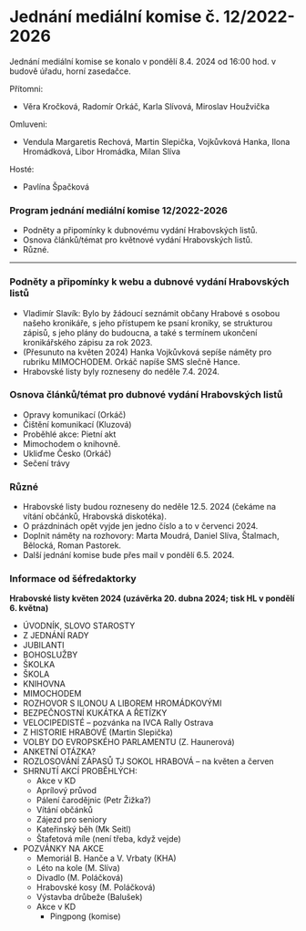 # Jednání mediální komise č. 12/2022-2026

Jednání mediální komise se konalo v pondělí 8.4. 2024 od 16:00 hod. v budově úřadu, horní zasedačce.

Přítomni:
- Věra Kročková, Radomír Orkáč, Karla Slívová, Miroslav Houžvička

Omluveni:
- Vendula Margaretis Rechová, Martin Slepička, Vojkůvková Hanka, Ilona Hromádková, Libor Hromádka, Milan Slíva

Hosté:
- Pavlína Špačková

### Program jednání mediální komise 12/2022-2026

- Podněty a připomínky k dubnovému vydání Hrabovských listů.
- Osnova článků/témat pro květnové vydání Hrabovských listů.
- Různé.

---
### Podněty a připomínky k webu a dubnové vydání Hrabovských listů
- Vladimír Slavík: Bylo by žádoucí seznámit občany Hrabové s osobou našeho kronikáře, s jeho přístupem ke psaní kroniky, se strukturou zápisů, s jeho plány do budoucna, a také s termínem ukončení kronikářského zápisu za rok 2023.
- (Přesunuto na květen 2024) Hanka Vojkůvková sepíše náměty pro rubriku MIMOCHODEM. Orkáč napíše SMS slečně Hance.
- Hrabovské listy byly rozneseny do neděle 7.4. 2024.
### Osnova článků/témat pro dubnové vydání Hrabovských listů
- Opravy komunikací (Orkáč)
- Čištění komunikací (Kluzová)
- Proběhlé akce: Pietní akt
- Mimochodem o knihovně.
- Ukliďme Česko (Orkáč)
- Sečení trávy
### Různé
- Hrabovské listy budou rozneseny do neděle 12.5. 2024 (čekáme na vítání občánků, Hrabovská diskotéka).
- O prázdninách opět vyjde jen jedno číslo a to v červenci 2024.
- Doplnit náměty na rozhovory: Marta Moudrá, Daniel Slíva, Štalmach, Bělocká, Roman Pastorek.
- Další jednání komise bude přes mail v pondělí 6.5. 2024.
### Informace od šéfredaktorky

**Hrabovské listy květen 2024 (uzávěrka 20. dubna 2024;** **tisk HL v pondělí 6. května)**

- ÚVODNÍK, SLOVO STAROSTY
- Z JEDNÁNÍ RADY
- JUBILANTI
- BOHOSLUŽBY
- ŠKOLKA
- ŠKOLA
- KNIHOVNA
- MIMOCHODEM
- ROZHOVOR S ILONOU A LIBOREM HROMÁDKOVÝMI
- BEZPEČNOSTNÍ KUKÁTKA A ŘETÍZKY
- VELOCIPEDISTÉ – pozvánka na IVCA Rally Ostrava
- Z HISTORIE HRABOVÉ (Martin Slepička)
- VOLBY DO EVROPSKÉHO PARLAMENTU (Z. Haunerová)
- ANKETNÍ OTÁZKA?
- ROZLOSOVÁNÍ ZÁPASŮ TJ SOKOL HRABOVÁ – na květen a červen
- SHRNUTÍ AKCÍ PROBĚHLÝCH:
	- Akce v KD
	- Aprílový průvod
	- Pálení čarodějnic (Petr Žižka?)
	- Vítání občánků
	- Zájezd pro seniory
	- Kateřinský běh (Mk Seitl)
	- Štafetová míle (není třeba, když vejde)
- POZVÁNKY NA AKCE
	- Memoriál B. Hanče a V. Vrbaty (KHA)
	- Léto na kole (M. Slíva)
	- Divadlo (M. Poláčková)
	- Hrabovské kosy (M. Poláčková)
	- Výstavba drůbeže (Balušek)
	- Akce v KD
		- Pingpong (komise)